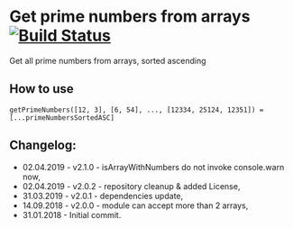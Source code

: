 # Get prime numbers from arrays [![Build Status](https://travis-ci.org/radoslawkuswik/prime-numbers-from-arrays.svg?branch=master)](https://travis-ci.org/radoslawkuswik/prime-numbers-from-arrays)

Get all prime numbers from arrays, sorted ascending

## How to use

```
getPrimeNumbers([12, 3], [6, 54], ..., [12334, 25124, 12351]) = [...primeNumbersSortedASC]
```

## Changelog:

- 02.04.2019 - v2.1.0 - isArrayWithNumbers do not invoke console.warn now,
- 02.04.2019 - v2.0.2 - repository cleanup & added License,
- 31.03.2019 - v2.0.1 - dependencies update,
- 14.09.2018 - v2.0.0 - module can accept more than 2 arrays,
- 31.01.2018 - Initial commit.
